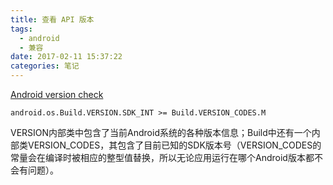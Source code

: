 ```yaml
---
title: 查看 API 版本
tags:
  - android
  - 兼容
date: 2017-02-11 15:37:22
categories: 笔记
---
```




[Android version check](http://stackoverflow.com/questions/27623943/android-version-check)

`android.os.Build.VERSION.SDK_INT >= Build.VERSION_CODES.M`

​	VERSION内部类中包含了当前Android系统的各种版本信息；Build中还有一个内部类VERSION_CODES，其包含了目前已知的SDK版本号（VERSION_CODES的常量会在编译时被相应的整型值替换，所以无论应用运行在哪个Android版本都不会有问题）。



